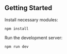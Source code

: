 ## Getting Started

Install necessary modules:

```
npm install
```


Run the development server:

```
npm run dev
```
